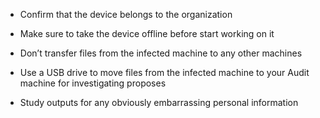 * Confirm that the device belongs to the organization

* Make sure to take the device offline before start working on it

* Don’t transfer files from the infected machine to any other machines

* Use a USB drive to move files from the infected machine to your Audit machine for investigating proposes

* Study outputs for any obviously embarrassing personal information
